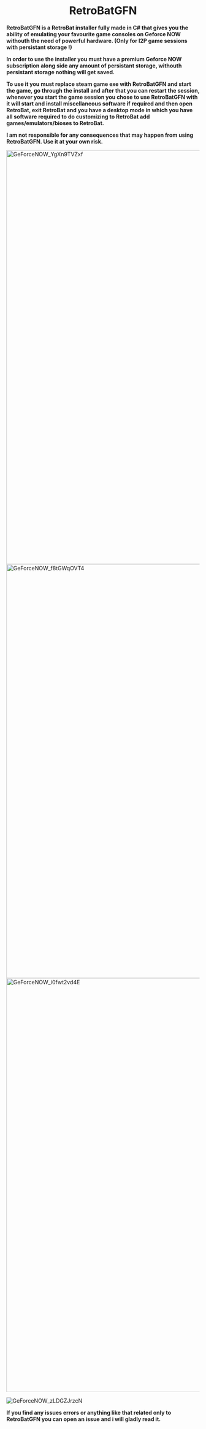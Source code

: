<H1 align="center">RetroBatGFN</H1>

**RetroBatGFN is a RetroBat installer fully made in C# that gives you the ability of emulating your favourite game consoles on Geforce NOW withouth the need of powerful hardware. (Only for I2P game sessions with persistant storage !)**

**In order to use the installer you must have a premium Geforce NOW subscription along side any amount of persistant storage, withouth persistant storage nothing will get saved.**

**To use it you must replace steam game exe with RetroBatGFN and start the game, go through the install and after that you can restart the session, whenever you start the game session you chose to use RetroBatGFN with it will start and install miscellaneous software if required and then open RetroBat, exit RetroBat and you have a desktop mode in which you have all software required to do customizing to RetroBat add games/emulators/bioses to RetroBat.**

**I am not responsible for any consequences that may happen from using RetroBatGFN. Use it at your own risk.**

<img width="1920" height="1080" alt="GeForceNOW_YgXn9TVZxf" src="https://github.com/user-attachments/assets/2769fba7-fb9e-4b37-aec6-a0e0dac78f5f" />

<img width="1920" height="1080" alt="GeForceNOW_f8tGWqOVT4" src="https://github.com/user-attachments/assets/9c58c068-4dab-498d-8844-08946c772b5b" />

<img width="1920" height="1080" alt="GeForceNOW_i0fwt2vd4E" src="https://github.com/user-attachments/assets/3ac49e84-e730-4d5f-b8c3-e198d9eda64b" />

![GeForceNOW_zLDGZJrzcN](https://github.com/user-attachments/assets/4fcfe8df-05dd-4c0f-8e64-442c56cbec5b)

**If you find any issues errors or anything like that related only to RetroBatGFN you can open an issue and i will gladly read it.**
